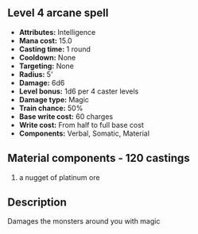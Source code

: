 ## Level 4 arcane spell
- **Attributes:** Intelligence
- **Mana cost:** 15.0
- **Casting time:** 1 round
- **Cooldown:** None
- **Targeting:** None
- **Radius:** 5'
- **Damage:** 6d6
- **Level bonus:** 1d6 per 4 caster levels
- **Damage type:** Magic
- **Train chance:** 50%
- **Base write cost:** 60 charges
- **Write cost:** From half to full base cost
- **Components:** Verbal, Somatic, Material
## Material components - 120 castings
1. a nugget of platinum ore
## Description
Damages the monsters around you with magic
